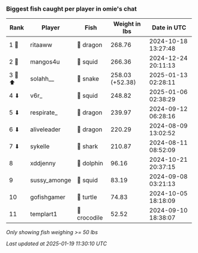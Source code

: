 ### Biggest fish caught per player in omie's chat
| Rank | Player | Fish | Weight in lbs | Date in UTC |
|------|--------|-----------|---------|-----|
| 1 🥇  | ritaaww | 🐉 dragon | 268.76 | 2024-10-18 13:27:48 |
| 2 🥈  | mangos4u | 🦑 squid | 266.36 | 2024-12-24 20:11:13 |
| 3 🥉 ⬆ | solahh__ | 🐍 snake | 258.03 (+52.38) | 2025-01-13 02:28:11 |
| 4 ⬇ | v6r_ | 🦑 squid | 248.82 | 2025-01-06 02:38:29 |
| 5 ⬇ | respirate_ | 🐉 dragon | 239.97 | 2024-09-12 06:28:16 |
| 6 ⬇ | aliveleader | 🐉 dragon | 220.29 | 2024-08-09 13:02:52 |
| 7 ⬇ | sykelle | 🦈 shark | 210.87 | 2024-08-11 08:52:09 |
| 8  | xddjenny | 🐬 dolphin | 96.16 | 2024-10-21 20:37:15 |
| 9  | sussy_amonge | 🦑 squid | 83.19 | 2024-09-08 03:21:13 |
| 10  | gofishgamer | 🐢 turtle | 74.83 | 2024-10-05 18:18:09 |
| 11  | templart1 | 🐊 crocodile | 52.52 | 2024-09-10 18:38:07 |

_Only showing fish weighing >= 50 lbs_

_Last updated at 2025-01-19 11:30:10 UTC_